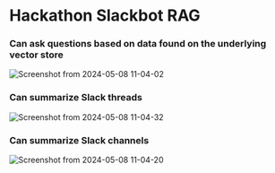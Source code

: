# Hackathon Slackbot RAG

### Can ask questions based on data found on the underlying vector store
![Screenshot from 2024-05-08 11-04-02](https://github.com/TimothyIp/rr-assistant/assets/22341088/1e06c690-5e9b-4af7-bcb5-3a6d11f05e5b)

### Can summarize Slack threads
![Screenshot from 2024-05-08 11-04-32](https://github.com/TimothyIp/rr-assistant/assets/22341088/28bf2ef5-5d81-4140-a191-c50b9f675a03)

### Can summarize Slack channels
![Screenshot from 2024-05-08 11-04-20](https://github.com/TimothyIp/rr-assistant/assets/22341088/a97a08ce-e41d-4603-8793-088898affbf9)
